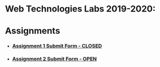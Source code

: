 # Web Technologies Labs 2019-2020:

# Assignments 

- ### [Assignment 1 Submit Form - CLOSED](https://forms.gle/Wq9TSZgdKDYDjN7s5)
- ### [Assignment 2 Submit Form - OPEN](https://forms.gle/BZC7qXN2zJEKcmXT7)